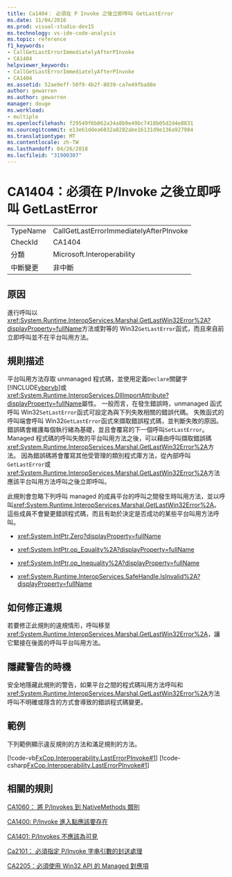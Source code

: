 ```yaml
---
title: Ca1404： 必須在 P Invoke 之後立即呼叫 GetLastError
ms.date: 11/04/2016
ms.prod: visual-studio-dev15
ms.technology: vs-ide-code-analysis
ms.topic: reference
f1_keywords:
- CallGetLastErrorImmediatelyAfterPInvoke
- CA1404
helpviewer_keywords:
- CallGetLastErrorImmediatelyAfterPInvoke
- CA1404
ms.assetid: 52ae9eff-50f9-4b2f-8039-ca7e49fba88e
author: gewarren
ms.author: gewarren
manager: douge
ms.workload:
- multiple
ms.openlocfilehash: f29549f6b062a34a8b9e49bc7418b05d2d4e8831
ms.sourcegitcommit: e13e61ddea6032a8282abe16131d9e136a927984
ms.translationtype: MT
ms.contentlocale: zh-TW
ms.lasthandoff: 04/26/2018
ms.locfileid: "31900307"
---
```

# <a name="ca1404-call-getlasterror-immediately-after-pinvoke"></a>CA1404：必須在 P/Invoke 之後立即呼叫 GetLastError
|||
|-|-|
|TypeName|CallGetLastErrorImmediatelyAfterPInvoke|
|CheckId|CA1404|
|分類|Microsoft.Interoperability|
|中斷變更|非中斷|

## <a name="cause"></a>原因
 進行呼叫以<xref:System.Runtime.InteropServices.Marshal.GetLastWin32Error%2A?displayProperty=fullName>方法或對等的 Win32`GetLastError`函式，而且來自前立即呼叫並不在平台叫用方法。

## <a name="rule-description"></a>規則描述
 平台叫用方法存取 unmanaged 程式碼，並使用定義`Declare`關鍵字[!INCLUDE[vbprvb](../code-quality/includes/vbprvb_md.md)]或<xref:System.Runtime.InteropServices.DllImportAttribute?displayProperty=fullName>屬性。 一般而言，在發生錯誤時，unmanaged 函式呼叫 Win32`SetLastError`函式可設定為與下列失敗相關的錯誤代碼。 失敗函式的呼叫端會呼叫 Win32`GetLastError`函式來擷取錯誤程式碼，並判斷失敗的原因。 錯誤碼會維護每個執行緒為基礎，並且會覆寫的下一個呼叫`SetLastError`。 Managed 程式碼的呼叫失敗的平台叫用方法之後，可以藉由呼叫擷取錯誤碼<xref:System.Runtime.InteropServices.Marshal.GetLastWin32Error%2A>方法。 因為錯誤碼將會覆寫其他受管理的類別程式庫方法，從內部呼叫`GetLastError`或<xref:System.Runtime.InteropServices.Marshal.GetLastWin32Error%2A>方法應該平台叫用方法呼叫之後立即呼叫。

 此規則會忽略下列呼叫 managed 的成員平台的呼叫之間發生時叫用方法，並以呼叫<xref:System.Runtime.InteropServices.Marshal.GetLastWin32Error%2A>。 這些成員不會變更錯誤程式碼，而且有助於決定是否成功的某些平台叫用方法呼叫。

-   <xref:System.IntPtr.Zero?displayProperty=fullName>

-   <xref:System.IntPtr.op_Equality%2A?displayProperty=fullName>

-   <xref:System.IntPtr.op_Inequality%2A?displayProperty=fullName>

-   <xref:System.Runtime.InteropServices.SafeHandle.IsInvalid%2A?displayProperty=fullName>

## <a name="how-to-fix-violations"></a>如何修正違規
 若要修正此規則的違規情形，呼叫移至<xref:System.Runtime.InteropServices.Marshal.GetLastWin32Error%2A>，讓它緊接在後面的呼叫平台叫用方法。

## <a name="when-to-suppress-warnings"></a>隱藏警告的時機
 安全地隱藏此規則的警告，如果平台之間的程式碼叫用方法呼叫和<xref:System.Runtime.InteropServices.Marshal.GetLastWin32Error%2A>方法呼叫不明確或隱含的方式會導致的錯誤程式碼變更。

## <a name="example"></a>範例
 下列範例顯示違反規則的方法和滿足規則的方法。

 [!code-vb[FxCop.Interoperability.LastErrorPInvoke#1](../code-quality/codesnippet/VisualBasic/ca1404-call-getlasterror-immediately-after-p-invoke_1.vb)]
 [!code-csharp[FxCop.Interoperability.LastErrorPInvoke#1](../code-quality/codesnippet/CSharp/ca1404-call-getlasterror-immediately-after-p-invoke_1.cs)]

## <a name="related-rules"></a>相關的規則
 [CA1060： 將 P/Invokes 到 NativeMethods 類別](../code-quality/ca1060-move-p-invokes-to-nativemethods-class.md)

 [CA1400: P/Invoke 進入點應該要存在](../code-quality/ca1400-p-invoke-entry-points-should-exist.md)

 [CA1401: P/Invokes 不應該為可見](../code-quality/ca1401-p-invokes-should-not-be-visible.md)

 [Ca2101： 必須指定 P/Invoke 字串引數的封送處理](../code-quality/ca2101-specify-marshaling-for-p-invoke-string-arguments.md)

 [CA2205：必須使用 Win32 API 的 Managed 對應項](../code-quality/ca2205-use-managed-equivalents-of-win32-api.md)